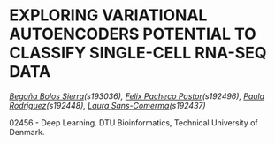 # EXPLORING VARIATIONAL AUTOENCODERS POTENTIAL TO CLASSIFY SINGLE-CELL RNA-SEQ DATA

*[Begoña Bolos Sierra](mailto:193036@student.dtu.dk)(s193036), [Felix Pacheco Pastor](mailto:fepac@biosustain.dtu.dk)(s192496), [Paula Rodriguez](s192448@student.dtu.dk)(s192448), [Laura Sans-Comerma](mailto:laurasansc@gmail.com)(s192437)*

02456 - Deep Learning. DTU Bioinformatics, Technical University of Denmark. 
